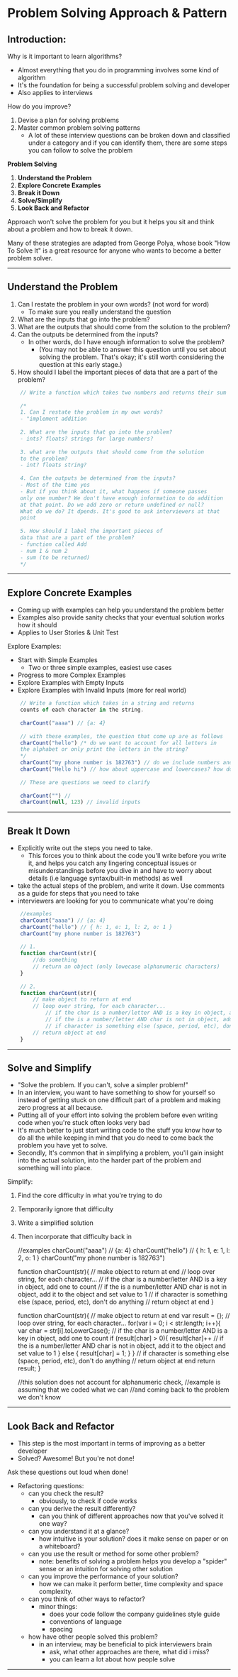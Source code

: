 # Problem Solving Approach & Pattern

## Introduction:

Why is it important to learn algorithms?
- Almost everything that you do in programming involves some kind of algorithm
- It's the foundation for being a successful problem solving and developer
- Also applies to interviews

How do you improve?
1. Devise a plan for solving problems
2. Master common problem solving patterns
    - A lot of these interview questions can be broken down and classified under a category and if you can identify them, there are some steps you can follow to solve the problem

**Problem Solving**
1. **Understand the Problem**
2. **Explore Concrete Examples**
3. **Break it Down**
4. **Solve/Simplify** 
5. **Look Back and Refactor**

Approach won't solve the problem for you but it helps you sit and think about a problem and how to break it down. 

Many of these strategies are adapted from George Polya, whose book "How To Solve It" is a great resource for anyone who wants to become a better problem solver.

---

## Understand the Problem

1. Can I restate the problem in your own words? (not word for word)
    - To make sure you really understand the question
2. What are the inputs that go into the problem?
3. What are the outputs that should come from the solution to the problem?
4. Can the outputs be determined from the inputs?
    - In other words, do I have enough information to solve the problem?
        - (You may not be able to answer this question until you set about solving the problem. That's okay; it's still worth considering the question at this early stage.)
5. How should I label the important pieces of data that are a part of the problem?

```js
    // Write a function which takes two numbers and returns their sum
    
    /* 
    1. Can I restate the problem in my own words?
    - "implement addition
    
    2. What are the inputs that go into the problem?
    - ints? floats? strings for large numbers?
    
    3. what are the outputs that should come from the solution 
    to the problem?
    - int? floats string?
    
    4. Can the outputs be determined from the inputs?
    - Most of the time yes
    - But if you think about it, what happens if someone passes 
    only one number? We don't have enough information to do addition
    at that point. Do we add zero or return undefined or null? 
    What do we do? It dpends. It's good to ask interviewers at that 
    point  
    
    5. How should I label the important pieces of 
    data that are a part of the problem?
    - function called Add
    - num 1 & num 2
    - sum (to be returned)
    */
```
---

## Explore Concrete Examples

- Coming up with examples can help you understand the problem better
- Examples also provide sanity checks that your eventual solution works how it should
- Applies to User Stories & Unit Test

Explore Examples:

- Start with Simple Examples
    - Two or three simple examples, easiest use cases
- Progress to more Complex Examples
- Explore Examples with Empty Inputs
- Explore Examples with Invalid Inputs (more for real world)

```js
    // Write a function which takes in a string and returns 
    counts of each character in the string.
    
    charCount("aaaa") // {a: 4}
    
    // with these examples, the question that come up are as follows
    charCount("hello") /* do we want to account for all letters in
    the alphabet or only print the letters in the string?
    */
    charCount("my phone number is 182763") // do we include numbers and spaces
    charCount("Hello hi") // how about uppercase and lowercases? how do we handle?
    
    // These are questions we need to clarify
    
    charCount("") //
    charCount(null, 123) // invalid inputs
```

---

## Break It Down

- Explicitly write out the steps you need to take.
    - This forces you to think about the code you'll write before you write it, and helps you catch any lingering conceptual issues or misunderstandings before you dive in and have to worry about details (i.e language syntax/built-in methods) as well
- take the actual steps of the problem, and write it down. Use comments as a guide for steps that you need to take
- interviewers are looking for you to communicate what you're doing

```js
    //examples
    charCount("aaaa") // {a: 4}
    charCount("hello") // { h: 1, e: 1, l: 2, o: 1 } 
    charCount("my phone number is 182763")
    
    // 1. 
    function charCount(str){
    	//do something
    	// return an object (only lowecase alphanumeric characters)
    }
    
    // 2. 
    function charCount(str){
    	// make object to return at end
    	// loop over string, for each character...
    		// if the char is a number/letter AND is a key in object, add one to count
    		// if the is a number/letter AND char is not in object, add it to the object and set value to 1
    		// if character is something else (space, period, etc), don't do anything
    	// return object at end
    }
```
---

## Solve and Simplify

- "Solve the problem. If you can't, solve a simpler problem!"
- In an interview, you want to have something to show for yourself so instead of getting stuck on one difficult part of a problem and making zero progress at all because.
- Putting all of your effort into solving the problem before even writing code when you're stuck often looks very bad
- It's much better to just start writing code to the stuff you know how to do all the while keeping in mind that you do need to come back the problem you have yet to solve.
- Secondly, It's common that in simplifying a problem, you'll gain insight into the actual solution, into the harder part of the problem and something will into place.

Simplify:

1. Find the core difficulty in what you're trying to do
2. Temporarily ignore that difficulty
3. Write a simplified solution
4. Then incorporate that difficulty back in

    //examples
    charCount("aaaa") // {a: 4}
    charCount("hello") // { h: 1, e: 1, l: 2, o: 1 } 
    charCount("my phone number is 182763")
    
    function charCount(str){
    	// make object to return at end
    	// loop over string, for each character...
    		// if the char is a number/letter AND is a key in object, add one to count
    		// if the is a number/letter AND char is not in object, add it to the object and set value to 1
    		// if character is something else (space, period, etc), don't do anything
    	// return object at end
    }
    
    function charCount(str){
    	// make object to return at end
    	var result = {};
    	// loop over string, for each character...
    	for(var i = 0; i < str.length; i++){
    		var char = str[i].toLowerCase();
    			// if the char is a number/letter AND is a key in object, add one to count
    		if (result[char] > 0){
    			result[char]++
    		// if the is a number/letter AND char is not in object, add it to the object and set value to 1
    		} else {
    			result[char] = 1;
    		}
    	}
    		// if character is something else (space, period, etc), don't do anything
    	// return object at end
    	return result;
    }
    
    //this solution does not account for alphanumeric check, 
    //example is assuming that we coded what we can 
    //and coming back to the problem we don't know

---

## Look Back and Refactor

- This step is the most important in terms of improving as a better developer
- Solved? Awesome! But you're not done!

Ask these questions out loud when done!

- Refactoring questions:
    - can you check the result?
        - obviously, to check if code works
    - can you derive the result differently?
        - can you think of different approaches now that you've solved it one way?
    - can you understand it at a glance?
        - how intuitive is your solution? does it make sense on paper or on a whiteboard?
    - can you use the result or method for some other problem?
        - note: benefits of solving a problem helps you develop a "spider" sense or an intuition for solving other solution
    - can you improve the performance of your solution?
        - how we can make it perform better, time complexity and space complexity.
    - can you think of other ways to refactor?
        - minor things:
            - does your code follow the company guidelines style guide
            - conventions of language
            - spacing
    - how have other people solved this problem?
        - in an interview, may be beneficial to pick interviewers brain
            - ask, what other approaches are there, what did i miss?
            - you can learn a lot about how people solve

---